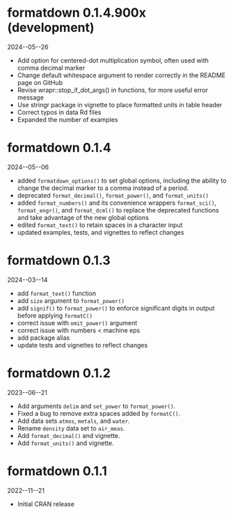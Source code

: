 # formatdown 0.1.4.900x (development)

2024--05--26

- Add option for centered-dot multiplication symbol, often used with comma decimal marker
- Change default whitespace argument to render correctly in the README page on GitHub
- Revise wrapr::stop_if_dot_args() in functions, for more useful error message
- Use stringr package in vignette to place formatted units in table header
- Correct typos in data Rd files
- Expanded the number of examples

# formatdown 0.1.4

2024--05--06

- added `formatdown_options()` to set global options, including the ability to change the decimal marker to a comma instead of a period. 
- deprecated `format_decimal()`, `format_power()`, and `format_units()`
- added `format_numbers()` and its convenience wrappers `format_sci()`, `format_engr()`, and `format_dcml()` to replace the deprecated functions and take advantage of the new global options 
- edited `format_text()` to retain spaces in a character input 
- updated examples, tests, and vignettes to reflect changes

# formatdown 0.1.3

2024--03--14

- add `format_text()` function 
- add `size` argument to `format_power()`
- add `signif()` to `format_power()` to enforce significant digits in output before applying `formatC()` 
- correct issue with `omit_power()` argument
- correct issue with numbers < machine eps
- add package alias
- update tests and vignettes to reflect changes

# formatdown 0.1.2

2023--06--21

- Add arguments `delim` and `set_power` to `format_power()`.
- Fixed a bug to remove extra spaces added by `formatC()`. 
- Add data sets `atmos`, `metals`, and `water`. 
- Rename `density` data set to `air_meas`.
- Add `format_decimal()` and vignette.
- Add `format_units()` and vignette. 


# formatdown 0.1.1

2022--11--21

- Initial CRAN release

<!-- MAJOR.MINOR.PATCH.DEV -->

<!-- MAJOR version when you make incompatible API changes -->
<!-- MINOR version add functionality in a backwards-compatible manner -->
<!-- PATCH version backwards-compatible bug fixes -->
<!-- DEV 900x development -->
